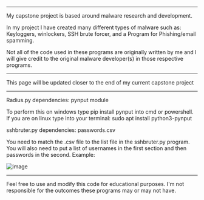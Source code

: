 ---------------------------------------------------------------------------------------------------------------------------------------------------------------------
My capstone project is based around malware research and development.

In my project I have created many different types of malware such as: Keyloggers, winlockers, SSH brute forcer, and a Program for Phishing/email spamming.

Not all of the code used in these programs are originally written by me and I will give credit to the original malware developer(s) in those respective programs.

---------------------------------------------------------------------------------------------------------------------------------------------------------------------
This page will be updated closer to the end of my current capstone project                                                                                           
                                                                                                                                                                     
---------------------------------------------------------------------------------------------------------------------------------------------------------------------
Radius.py dependencies: pynput module                                                                                                                                
                                                                                                                                                                     
To perform this on windows type pip install pynput into cmd or powershell. If you are on linux type into your terminal: sudo apt install python3-pynput              

sshbruter.py dependencies: passwords.csv 

You need to match the .csv file to the list file in the sshbruter.py program. You will also need to put a list of usernames in the first section and then passwords 
in the second. Example:

![image](https://github.com/PatMitchell-Tech/Capstone/assets/120431122/bc63f4fc-4966-4b02-9cf9-040e242b4422)



---------------------------------------------------------------------------------------------------------------------------------------------------------------------
Feel free to use and modify this code for educational purposes. I'm not responsible for the outcomes these programs may or may not have.
